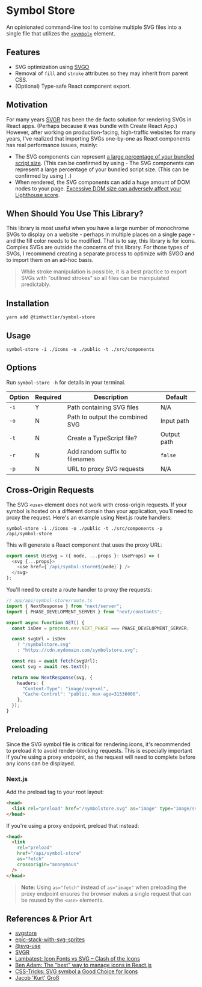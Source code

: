 # Symbol Store

An opinionated command-line tool to combine multiple SVG files into a single file that utilizes the [`<symbol>`](https://developer.mozilla.org/en-US/docs/Web/SVG/Element/symbol) element.

## Features

- SVG optimization using [SVGO](https://svgo.dev/)
- Removal of `fill` and `stroke` attributes so they may inherit from parent CSS.
- (Optional) Type-safe React component export.

## Motivation

For many years [SVGR](https://react-svgr.com/) has been the de facto solution for rendering SVGs in React apps. (Perhaps because it was bundle with Create React App.) However, after working on production-facing, high-traffic websites for many years, I've realized that importing SVGs one-by-one as React components has real performance issues, mainly:

- The SVG components can represent [a large percentage of your bundled script size](https://kurtextrem.de/posts/svg-in-js). (This can be confirmed by using - The SVG components can represent a large percentage of your bundled script size. (This can be confirmed by using )
  .)
- When rendered, the SVG components can add a huge amount of DOM nodes to your page. [Excessive DOM size can adversely affect your Lighthouse score](https://developer.chrome.com/docs/lighthouse/performance/dom-size).

## When Should You Use This Library?

This library is most useful when you have a large number of monochrome SVGs to display on a website - perhaps in multiple places on a single page - and the fill color needs to be modified. That is to say, this library is for icons. Complex SVGs are outside the concerns of this library. For those types of SVGs, I recommend creating a separate process to optimize with SVGO and to import them on an ad-hoc basis.

> While stroke manipulation is possible, it is a best practice to export SVGs with "outlined strokes" so all files can be manipulated predictably.

## Installation

```shell
yarn add @timhettler/symbol-store
```

## Usage

```shell
symbol-store -i ./icons -o ./public -t ./src/components
```

## Options

Run `symbol-store -h` for details in your terminal.

| Option | Required | Description                     | Default     |
| ------ | -------- | ------------------------------- | ----------- |
| `-i`   | Y        | Path containing SVG files       | N/A         |
| `-o`   | N        | Path to output the combined SVG | Input path  |
| `-t`   | N        | Create a TypeScript file?       | Output path |
| `-r`   | N        | Add random suffix to filenames  | `false`     |
| `-p`   | N        | URL to proxy SVG requests       | N/A         |

## Cross-Origin Requests

The SVG `<use>` element does not work with cross-origin requests. If your symbol is hosted on a different domain than your application, you'll need to proxy the request. Here's an example using Next.js route handlers:

```shell
symbol-store -i ./icons -o ./public -t ./src/components -p /api/symbol-store
```

This will generate a React component that uses the proxy URL:

```typescript
export const UseSvg = ({ node, ...props }: UseProps) => (
  <svg {...props}>
    <use href={`/api/symbol-store#${node}`} />
  </svg>
);
```

You'll need to create a route handler to proxy the requests:

```typescript
// app/api/symbol-store/route.ts
import { NextResponse } from "next/server";
import { PHASE_DEVELOPMENT_SERVER } from "next/constants";

export async function GET() {
  const isDev = process.env.NEXT_PHASE === PHASE_DEVELOPMENT_SERVER;

  const svgUrl = isDev
    ? "/symbolstore.svg"
    : "https://cdn.mydomain.com/symbolstore.svg";

  const res = await fetch(svgUrl);
  const svg = await res.text();

  return new NextResponse(svg, {
    headers: {
      "Content-Type": "image/svg+xml",
      "Cache-Control": "public, max-age=31536000",
    },
  });
}
```

## Preloading

Since the SVG symbol file is critical for rendering icons, it's recommended to preload it to avoid render-blocking requests. This is especially important if you're using a proxy endpoint, as the request will need to complete before any icons can be displayed.

### Next.js

Add the preload tag to your root layout:

```html
<head>
  <link rel="preload" href="/symbolstore.svg" as="image" type="image/svg+xml" />
</head>
```

If you're using a proxy endpoint, preload that instead:

```html
<head>
  <link
    rel="preload"
    href="/api/symbol-store"
    as="fetch"
    crossorigin="anonymous"
  />
</head>
```

> **Note:** Using `as="fetch"` instead of `as="image"` when preloading the proxy endpoint ensures the browser makes a single request that can be reused by the `<use>` elements.

## References & Prior Art

- [svgstore](https://github.com/svgstore/svgstore)
- [epic-stack-with-svg-sprites](https://github.com/kiliman/epic-stack-with-svg-sprites)
- [@svg-use](https://github.com/fpapado/svg-use/)
- [SVGR](https://react-svgr.com/)
- [Lambatest: Icon Fonts vs SVG – Clash of the Icons](https://www.lambdatest.com/blog/its-2019-lets-end-the-debate-on-icon-fonts-vs-symbol-stores/)
- [Ben Adam: The "best" way to manage icons in React.js](https://benadam.me/thoughts/react-svg-sprites/)
- [CSS-Tricks: SVG symbol a Good Choice for Icons](https://css-tricks.com/svg-symbol-good-choice-icons/)
- [Jacob 'Kurt' Groß](https://kurtextrem.de/posts/svg-in-js)

